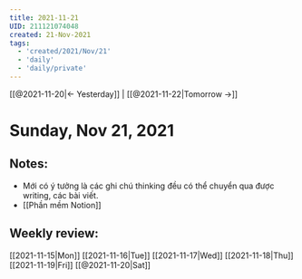 ```yaml
---
title: 2021-11-21
UID: 211121074048
created: 21-Nov-2021
tags:
  - 'created/2021/Nov/21'
  - 'daily'
  - 'daily/private'
---
```

[[@2021-11-20|<- Yesterday]] | [[@2021-11-22|Tomorrow ->]]
# Sunday, Nov 21, 2021

## Notes:
- Mới có ý tưởng là các ghi chú thinking đều có thể chuyển qua được writing, các bài viết.
- [[Phần mềm Notion]]

## Weekly review:
[[2021-11-15|Mon]]
[[2021-11-16|Tue]]
[[2021-11-17|Wed]]
[[2021-11-18|Thu]]
[[2021-11-19|Fri]]
[[@2021-11-20|Sat]]
